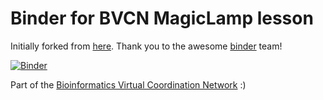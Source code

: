 # Binder for BVCN MagicLamp lesson

Initially forked from [here](https://github.com/binder-examples/conda). Thank you to the awesome [binder](https://mybinder.org/) team!

[![Binder](https://mybinder.org/badge_logo.svg)](https://gesis.mybinder.org/binder/v2/gh/Arkadiy-Garber/bvcn-binder-magiclamp/master?urlpath=lab)

Part of the [Bioinformatics Virtual Coordination Network](https://biovcnet.github.io/) :)

